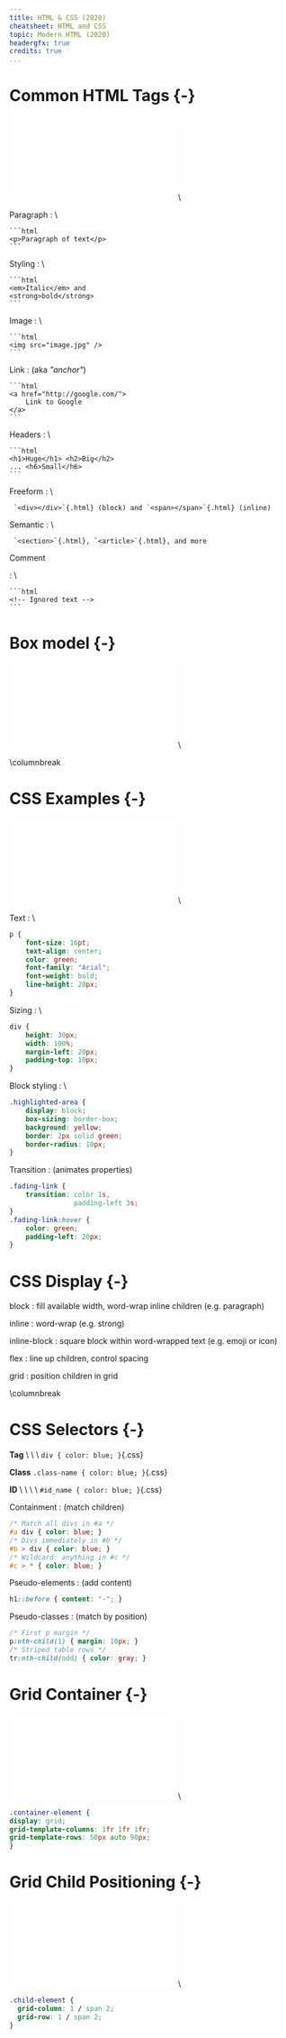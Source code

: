```yaml
---
title: HTML & CSS (2020)
cheatsheet: HTML and CSS
topic: Modern HTML (2020)
headergfx: true
credits: true
...
```



# Common HTML Tags {-}

![HTML tag](./kickstart-backend/images/anatomy_of_tag_cmu.pdf)\ 

Paragraph
:   \ 

    ```html
    <p>Paragraph of text</p>
    ```

Styling
:   \ 

    ```html
    <em>Italic</em> and
    <strong>bold</strong>
    ```

Image
:   \ 

    ```html
    <img src="image.jpg" />
    ```

Link
:    (aka *"anchor"*)

    ```html
    <a href="http://google.com/">
        Link to Google
    </a>
    ```

Headers
:   \ 

    ```html
    <h1>Huge</h1> <h2>Big</h2>
    ... <h6>Small</h6>
    ```

Freeform
:   \ 

     `<div></div>`{.html} (block) and `<span></span>`{.html} (inline)

Semantic
:   \ 

     `<section>`{.html}, `<article>`{.html}, and more


Comment

:   \ 

    ```html
    <!-- Ignored text -->
    ```


# Box model {-}

![CSS Rule](./kickstart-frontend/images/box_model_diagram.pdf)\ 

\columnbreak

# CSS Examples {-}


![CSS Rule](./kickstart-backend/images/anatomy_of_css_cmu.pdf)\ 


Text
:  \ 

```css
p {
    font-size: 16pt;
    text-align: center;
    color: green;
    font-family: "Arial";
    font-weight: bold;
    line-height: 20px;
}
```

Sizing
:   \ 

```css
div {
    height: 30px;
    width: 100%;
    margin-left: 20px;
    padding-top: 10px;
}
```

Block styling
:   \ 

```css
.highlighted-area {
    display: block;
    box-sizing: border-box;
    background: yellow;
    border: 2px solid green;
    border-radius: 10px;
}
```


Transition
:   (animates properties)

```css
.fading-link {
    transition: color 1s,
                padding-left 3s;
}
.fading-link:hover {
    color: green;
    padding-left: 20px;
}
```

# CSS Display {-}

block
:   fill available width, word-wrap inline children (e.g. paragraph)

inline
:   word-wrap (e.g. strong)

inline-block
:   square block within word-wrapped text (e.g. emoji or icon)

flex
:   line up children, control spacing

grid
:   position children in grid


\columnbreak

# CSS Selectors {-}

**Tag** \ \ \ `div { color: blue; }`{.css}

**Class** `.class-name { color: blue; }`{.css}

**ID** \ \ \ \ `#id_name { color: blue; }`{.css}

Containment
:   (match children)

```css
/* Match all divs in #a */
#a div { color: blue; }
/* Divs immediately in #b */
#b > div { color: blue; }
/* Wildcard: anything in #c */
#c > * { color: blue; }
```


Pseudo-elements
:   (add content)

```css
h1::before { content: "-"; }
```


Pseudo-classes
:   (match by position)

```css
/* First p margin */
p:nth-child(1) { margin: 10px; }
/* Striped table rows */
tr:nth-child(odd) { color: gray; }
```


# Grid Container {-}

<!--
Use `display: grid` and specify columns/rows.
-->

![Grid Example](./kickstart-frontend/images/grid_template_example.pdf)\ 

```css
.container-element {
display: grid;
grid-template-columns: 1fr 1fr 1fr;
grid-template-rows: 50px auto 90px;
}
```

# Grid Child Positioning {-}

<!--
*Optional:* Child elements can be custom positioned and sized.
-->

![Grid Example](./kickstart-frontend/images/grid_child_example.pdf)\ 

```css
.child-element {
  grid-column: 1 / span 2;
  grid-row: 1 / span 2;
}
```

